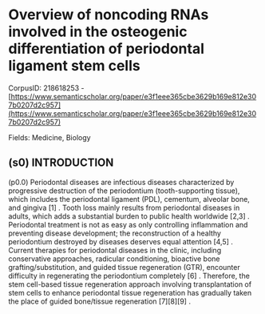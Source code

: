 # Overview of noncoding RNAs involved in the osteogenic differentiation of periodontal ligament stem cells

CorpusID: 218618253 - [https://www.semanticscholar.org/paper/e3f1eee365cbe3629b169e812e307b0207d2c957](https://www.semanticscholar.org/paper/e3f1eee365cbe3629b169e812e307b0207d2c957)

Fields: Medicine, Biology

## (s0) INTRODUCTION
(p0.0) Periodontal diseases are infectious diseases characterized by progressive destruction of the periodontium (tooth-supporting tissue), which includes the periodontal ligament (PDL), cementum, alveolar bone, and gingiva [1] . Tooth loss mainly results from periodontal diseases in adults, which adds a substantial burden to public health worldwide [2,3] . Periodontal treatment is not as easy as only controlling inflammation and preventing disease development; the reconstruction of a healthy periodontium destroyed by diseases deserves equal attention [4,5] . Current therapies for periodontal diseases in the clinic, including conservative approaches, radicular conditioning, bioactive bone grafting/substitution, and guided tissue regeneration (GTR), encounter difficulty in regenerating the periodontium completely [6] . Therefore, the stem cell-based tissue regeneration approach involving transplantation of stem cells to enhance periodontal tissue regeneration has gradually taken the place of guided bone/tissue regeneration [7][8][9] .
